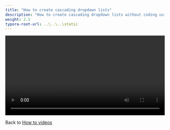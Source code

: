 ```yaml
---
title: "How to create cascading dropdown lists"
description: "How to create cascading dropdown lists without coding using SharePoint as a datasource"
weight: 2.1
typora-root-url: ..\..\..\static
---
```


<video width="100%" style="width:100%" controls>
    <source src="/videos/cascadinglists.mp4">
    Your browser does not support the video tag.
    </source>
</video>



Back to [How to videos](../)
